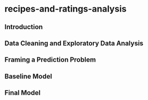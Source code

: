 # recipes-and-ratings-analysis

## Introduction

## Data Cleaning and Exploratory Data Analysis

## Framing a Prediction Problem

## Baseline Model

## Final Model
